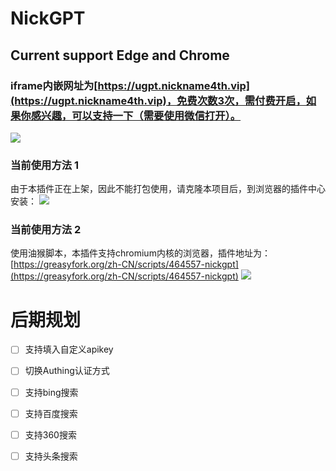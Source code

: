 # NickGPT
##  Current support Edge and Chrome
### iframe内嵌网址为[https://ugpt.nickname4th.vip](https://ugpt.nickname4th.vip)，免费次数3次，需付费开启，如果你感兴趣，可以支持一下（需要使用微信打开）。

![](https://adream-cos-bucket-1254116918.cos.ap-beijing.myqcloud.com/app/img/202304212257764.png)

### 当前使用方法 1

由于本插件正在上架，因此不能打包使用，请克隆本项目后，到浏览器的插件中心安装：
![](https://adream-cos-bucket-1254116918.cos.ap-beijing.myqcloud.com/app/img/202304212312567.png)

### 当前使用方法 2

使用油猴脚本，本插件支持chromium内核的浏览器，插件地址为：[https://greasyfork.org/zh-CN/scripts/464557-nickgpt](https://greasyfork.org/zh-CN/scripts/464557-nickgpt)
![](https://adream-cos-bucket-1254116918.cos.ap-beijing.myqcloud.com/app/img/202304212352068.png)

# 后期规划
-[ ] 支持填入自定义apikey

-[ ] 切换Authing认证方式

-[ ] 支持bing搜索

-[ ] 支持百度搜索

-[ ] 支持360搜索

-[ ] 支持头条搜索